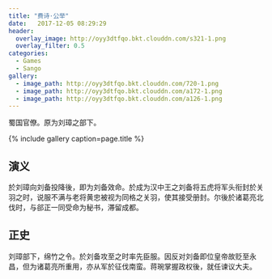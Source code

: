 ```yaml
---
title: "费诗·公举"
date:   2017-12-05 08:29:29
header:
  overlay_image: http://oyy3dtfqo.bkt.clouddn.com/s321-1.png
  overlay_filter: 0.5
categories:
  - Games
  - Sango
gallery:
  - image_path: http://oyy3dtfqo.bkt.clouddn.com/720-1.png
  - image_path: http://oyy3dtfqo.bkt.clouddn.com/a172-1.png
  - image_path: http://oyy3dtfqo.bkt.clouddn.com/a126-1.png
---
```


蜀国官僚。原为刘璋之部下。

{% include gallery caption=page.title %}

## 演义

於刘璋向刘备投降後，即为刘备效命。於成为汉中王之刘备将五虎将军头衔封於关羽之时，说服不满与老将黄忠被视为同格之关羽，使其接受册封。尔後於诸葛亮北伐时，与郤正一同受命为秘书，滞留成都。

## 正史

刘璋部下，绵竹之令。於刘备攻至之时率先臣服。因反对刘备即位皇帝故贬至永昌，但为诸葛亮所重用，亦从军於征伐南蛮。蒋琬掌握政权後，就任谏议大夫。